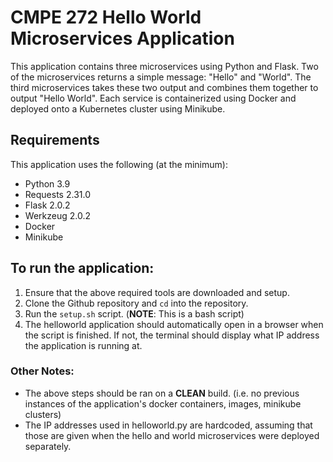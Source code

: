# CMPE 272 Hello World Microservices Application
This application contains three microservices using Python and Flask. Two of the microservices returns a simple message: "Hello" and "World". The third microservices takes these two output and combines them together to output "Hello World". Each service is containerized using Docker and deployed onto a Kubernetes cluster using Minikube.

## Requirements
This application uses the following (at the minimum):
- Python 3.9
- Requests 2.31.0
- Flask 2.0.2
- Werkzeug 2.0.2
- Docker
- Minikube

## To run the application:
1. Ensure that the above required tools are downloaded and setup.
2. Clone the Github repository and `cd` into the repository.
3. Run the `setup.sh` script. (**NOTE**: This is a bash script)
4. The helloworld application should automatically open in a browser when the script is finished. If not, the terminal should display what IP address the application is running at.

### Other Notes:
- The above steps should be ran on a **CLEAN** build. (i.e. no previous instances of the application's docker containers, images, minikube clusters)
- The IP addresses used in helloworld.py are hardcoded, assuming that those are given when the hello and world microservices were deployed separately.
